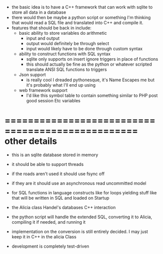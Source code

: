 * the basic idea is to have a C++ framework that can work with sqlite to store all data in a database
* there would then be maybe a python script or something I'm thinking that would read a SQL file and translated into C++ and compile it.
* features that should be back in include:
    - basic ability to store variables do arithmetic
        - input and output
        - output would definitely be through select
        - input would likely have to be done through custom syntax
    - ability to construct functions with SQL syntax
        - sqlite only supports on insert ignore triggers in place of functions
        - this should actually be fine as the python or whatever scripted translate ANSI SQL functions to triggers
    - Json support
        - is really cool I dreaded pythonesque, it's Name Escapes me but it's probably what I'll end up using
    - web framework support
        - I'd like this symbol table to contain something similar to PHP post good session Etc variables

=================================================
other details
=================================================
* this is an sqlite database stored in memory
* it should be able to support threads
* if the roads aren't used it should use fsync off
* if they are it should use an asynchronous read uncommitted model

* for SQL functions in language constructs like for loops yielding stuff like that will be written in SQL and loaded on Startup

* the Alicia class Handel's databases C++ interaction
* the python script will handle the extended SQL, converting it to Alicia, compiling it if needed, and running it

* implementation on the conversion is still entirely decided. I may just keep it in C++ in the alicia Class

* development is completely test-driven
